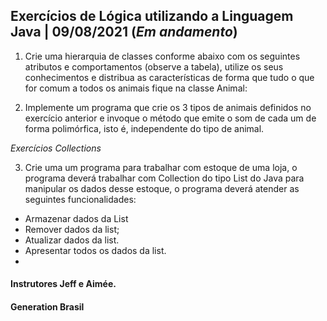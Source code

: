 ## Exercícios de Lógica utilizando a Linguagem Java | 09/08/2021 (*Em andamento*)

1. Crie uma hierarquia de classes conforme abaixo com os seguintes atributos e comportamentos (observe a tabela), utilize os seus conhecimentos e distribua as características de forma que tudo o que for comum a todos os animais fique na classe Animal: 

2. Implemente um programa que crie os 3 tipos de animais definidos no exercício anterior e invoque o método que emite o som de cada um de forma polimórfica, isto é, independente do tipo de animal.

*Exercícios Collections*

3. Crie uma um programa para trabalhar com estoque de uma loja, o programa deverá trabalhar com Collection do tipo List do Java para manipular os dados desse estoque, o programa deverá atender as seguintes funcionalidades:

- Armazenar dados da List
- Remover dados da list;
- Atualizar dados da list.
- Apresentar todos os dados da list.
- 
#### Instrutores Jeff e Aimée.
#### Generation Brasil
